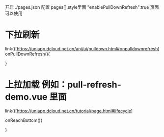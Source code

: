 开启 ./pages.json 配置 pages[].style里面
					"enablePullDownRefresh":true
页面可以使用
# 下拉刷新
link()[https://uniapp.dcloud.net.cn/api/ui/pulldown.html#onpulldownrefresh]
onPullDownRefresh(){
  
}
# 上拉加载 例如：pull-refresh-demo.vue 里面
link()[https://uniapp.dcloud.net.cn/tutorial/page.html#lifecycle]

onReachBottom(){
  
}
